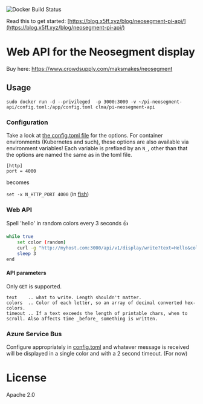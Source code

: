 ![Docker Build Status](https://img.shields.io/docker/pulls/clma/pi-neosegment-api.svg)

Read this to get started: [https://blog.x5ff.xyz/blog/neosegment-pi-api/](https://blog.x5ff.xyz/blog/neosegment-pi-api/)

# Web API for the Neosegment display

Buy here: https://www.crowdsupply.com/maksmakes/neosegment 

## Usage

`sudo docker run -d --privileged  -p 3000:3000 -v ~/pi-neosegment-api/config.toml:/app/config.toml clma/pi-neosegment-api` 

### Configuration

Take a look at [the config.toml file](config.toml) for the options. For container environments (Kubernetes and such), these options are also available via environment variables! Each variable is prefixed by an `N_`, other than that the options are named the same as in the toml file. 

```
[http]
port = 4000
```
becomes

`set -x N_HTTP_PORT 4000` (in [fish](https://fishshell.com)) 

### Web API
Spell 'hello' in random colors every 3 seconds 👍

~~~bash
while true
    set color (random)
    curl -g "http://myhost.com:3000/api/v1/display/write?text=Hello&colors=[$color,$color,$color,$color,$color]&timeout=0"
    sleep 3
end
~~~

#### API parameters

Only `GET` is supported. 

``` 
text    .. what to write. Length shouldn't matter.
colors  .. Color of each letter, so an array of decimal converted hex-colors.
timeout .. If a text exceeds the length of printable chars, when to scroll. Also affects time _before_ something is written.
``` 

### Azure Service Bus

Configure appropriately in [config.toml](config.toml) and whatever message is received will be displayed in a single color and with a 2 second timeout.  (For now)

# License

Apache 2.0
